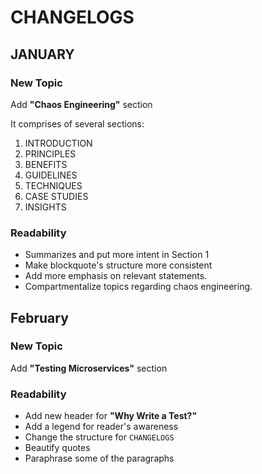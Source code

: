 # CHANGELOGS

## JANUARY

### New Topic
Add **"Chaos Engineering"** section 

It comprises of several sections:
1. INTRODUCTION
2. PRINCIPLES
3. BENEFITS
4. GUIDELINES
6. TECHNIQUES
7. CASE STUDIES
8. INSIGHTS

### Readability
- Summarizes and put more intent in Section 1
- Make blockquote's structure more consistent
- Add more emphasis on relevant statements.
- Compartmentalize topics regarding chaos engineering.

## February

### New Topic
Add **"Testing Microservices"** section

### Readability
- Add new header for **"Why Write a Test?"**
- Add a legend for reader's awareness
- Change the structure for `CHANGELOGS`
- Beautify quotes
- Paraphrase some of the paragraphs